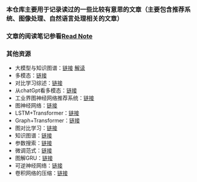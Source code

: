 ### 本仓库主要用于记录读过的一些比较有意思的文章（主要包含推荐系统、图像处理、自然语言处理相关的文章）
### 文章的阅读笔记参看[Read Note](https://juejin.cn/column/7078628416018186253)
### 其他资源
- 大模型与知识图谱：[链接](https://arxiv.org/pdf/2306.08302.pdf) [解读](https://mp.weixin.qq.com/s/tk2CEZQpo5v5PiI3i_OCYw)
- 多模态：[链接](https://mp.weixin.qq.com/s/m4s_oV7_MbFgUkTx2ADD-A)
- 对比学习综述：[链接](https://mp.weixin.qq.com/s/6jybGPvJR74Dc3rNAqXhZw)
- 从chatGpt看多模态：[链接](https://mp.weixin.qq.com/s/FUXD4etEiqtk9G8U9NNbyg)
- 工业界图神经网络推荐系统：[链接](https://mp.weixin.qq.com/s/BVNxbiHgo0T2vqNUi6RrGQ)
- 图神经网络：[链接](https://mp.weixin.qq.com/s/qttDtTY_H1LkyxVLes8Wlw)
- LSTM+Transformer：[链接](https://mp.weixin.qq.com/s/u6QSomPFKNByMATwYBQ9BQ)
- Graph+Transformer：[链接](https://mp.weixin.qq.com/s/jsqQbsohcHl7aqLvxTj2BA)
- 图对比学习：[链接](https://mp.weixin.qq.com/s/9l46HfZmxqZynYCHxCOIZg)
- 知识图谱：[链接](https://mp.weixin.qq.com/s/rhhaUAurgjHpF822XNo6zw)
- 参数搜索：[链接](https://mp.weixin.qq.com/s/tCWfWykVHCpadQ3ApRmduA)
- 微调范式：[链接](https://mp.weixin.qq.com/s/J_1Zi9rMcMqK9Nx1-4ksaA)
- 图解GRU：[链接](https://mp.weixin.qq.com/s/WO-EBv4lCz5uKZMYU9nwAw)
- 可逆神经网络：[链接](https://mp.weixin.qq.com/s/ayXIPBXtLc6KhvTEki7Ikg)
- 卷积网络的压缩：[链接](https://mp.weixin.qq.com/s/wxCsR6hFQN-Evky4JTlNBw)
